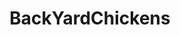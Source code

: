 ---
title: BackYardChickens
crosslinks:
- livven
- autotldr
- homestead
- restofthefuckingowl
- knitting
- Greyhounds
- popping
- duck
- FordTrucks
- 3Dprinting
- WeirdEggs
- StardewValley
- funny
- chickens
- videos
- UnexpectedHamilton
- DIY
- gifs
---